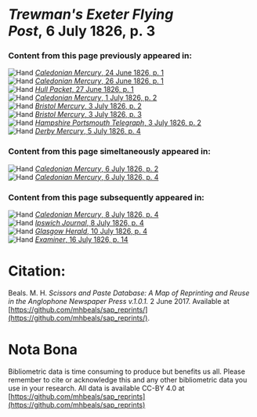 # *Trewman's Exeter Flying Post*, 6 July 1826, p. 3  
  
### Content from this page previously appeared in:  
![Hand](http://scissorsandpaste.net/wp-content/uploads/2017/06/smallhandpointer.png) [*Caledonian Mercury*, 24 June 1826, p. 1](https://mhbeals.github.io/sap_html/Caledonian-Mercury/Caledonian-Mercury-24-June-1826-p-1)  
![Hand](http://scissorsandpaste.net/wp-content/uploads/2017/06/smallhandpointer.png) [*Caledonian Mercury*, 26 June 1826, p. 1](https://mhbeals.github.io/sap_html/Caledonian-Mercury/Caledonian-Mercury-26-June-1826-p-1)  
![Hand](http://scissorsandpaste.net/wp-content/uploads/2017/06/smallhandpointer.png) [*Hull Packet*, 27 June 1826, p. 1](https://mhbeals.github.io/sap_html/Hull-Packet/Hull-Packet-27-June-1826-p-1)  
![Hand](http://scissorsandpaste.net/wp-content/uploads/2017/06/smallhandpointer.png) [*Caledonian Mercury*, 1 July 1826, p. 2](https://mhbeals.github.io/sap_html/Caledonian-Mercury/Caledonian-Mercury-1-July-1826-p-2)  
![Hand](http://scissorsandpaste.net/wp-content/uploads/2017/06/smallhandpointer.png) [*Bristol Mercury*, 3 July 1826, p. 2](https://mhbeals.github.io/sap_html/Bristol-Mercury/Bristol-Mercury-3-July-1826-p-2)  
![Hand](http://scissorsandpaste.net/wp-content/uploads/2017/06/smallhandpointer.png) [*Bristol Mercury*, 3 July 1826, p. 3](https://mhbeals.github.io/sap_html/Bristol-Mercury/Bristol-Mercury-3-July-1826-p-3)  
![Hand](http://scissorsandpaste.net/wp-content/uploads/2017/06/smallhandpointer.png) [*Hampshire Portsmouth Telegraph*, 3 July 1826, p. 2](https://mhbeals.github.io/sap_html/Hampshire-Portsmouth-Telegraph/Hampshire-Portsmouth-Telegraph-3-July-1826-p-2)  
![Hand](http://scissorsandpaste.net/wp-content/uploads/2017/06/smallhandpointer.png) [*Derby Mercury*, 5 July 1826, p. 4](https://mhbeals.github.io/sap_html/Derby-Mercury/Derby-Mercury-5-July-1826-p-4)  
  
### Content from this page simeltaneously appeared in:  
![Hand](http://scissorsandpaste.net/wp-content/uploads/2017/06/smallhandpointer.png) [*Caledonian Mercury*, 6 July 1826, p. 2](https://mhbeals.github.io/sap_html/Caledonian-Mercury/Caledonian-Mercury-6-July-1826-p-2)  
![Hand](http://scissorsandpaste.net/wp-content/uploads/2017/06/smallhandpointer.png) [*Caledonian Mercury*, 6 July 1826, p. 4](https://mhbeals.github.io/sap_html/Caledonian-Mercury/Caledonian-Mercury-6-July-1826-p-4)  
  
### Content from this page subsequently appeared in:  
![Hand](http://scissorsandpaste.net/wp-content/uploads/2017/06/smallhandpointer.png) [*Caledonian Mercury*, 8 July 1826, p. 4](https://mhbeals.github.io/sap_html/Caledonian-Mercury/Caledonian-Mercury-8-July-1826-p-4)  
![Hand](http://scissorsandpaste.net/wp-content/uploads/2017/06/smallhandpointer.png) [*Ipswich Journal*, 8 July 1826, p. 4](https://mhbeals.github.io/sap_html/Ipswich-Journal/Ipswich-Journal-8-July-1826-p-4)  
![Hand](http://scissorsandpaste.net/wp-content/uploads/2017/06/smallhandpointer.png) [*Glasgow Herald*, 10 July 1826, p. 4](https://mhbeals.github.io/sap_html/Glasgow-Herald/Glasgow-Herald-10-July-1826-p-4)  
![Hand](http://scissorsandpaste.net/wp-content/uploads/2017/06/smallhandpointer.png) [*Examiner*, 16 July 1826, p. 14](https://mhbeals.github.io/sap_html/Examiner/Examiner-16-July-1826-p-14)  


# Citation: 

Beals. M. H. *Scissors and Paste Database: A Map of Reprinting and Reuse in the Anglophone Newspaper Press v.1.0.1.* 2 June 2017. Available at [https://github.com/mhbeals/sap_reprints/](https://github.com/mhbeals/sap_reprints/). 

# Nota Bona

Bibliometric data is time consuming to produce but benefits us all. Please remember to cite or acknowledge this and any other bibliometric data you use in your research. All data is available CC-BY 4.0 at [https://github.com/mhbeals/sap_reprints](https://github.com/mhbeals/sap_reprints)